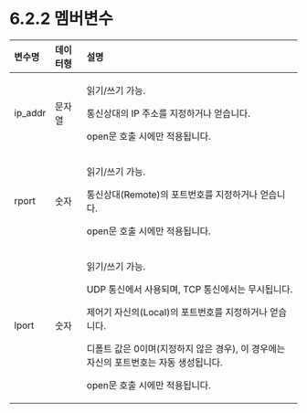 ﻿# 6.2.2 멤버변수

<table>
  <thead>
    <tr>
      <th style="text-align:left">변수명</th>
      <th style="text-align:left">데이터형</th>
      <th style="text-align:left">설명</th>
    </tr>
  </thead>
  <tbody>
    <tr>
      <td style="text-align:left">ip_addr</td>
      <td style="text-align:left">문자열</td>
      <td style="text-align:left">
        <p>읽기/쓰기 가능.
          <br />
        </p>
        <p>통신상대의 IP 주소를 지정하거나
          얻습니다.
          <br />
        </p>
        <p>open문 호출 시에만 적용됩니다.
          <br
          />
        </p>
      </td>
    </tr>
    <tr>
      <td style="text-align:left">rport</td>
      <td style="text-align:left">숫자</td>
      <td style="text-align:left">
        <p>읽기/쓰기 가능.
          <br />
        </p>
        <p>통신상대(Remote)의 포트번호를
          지정하거나 얻습니다.
          <br
          />
        </p>
        <p>open문 호출 시에만 적용됩니다.
          <br
          />
        </p>
      </td>
    </tr>
    <tr>
      <td style="text-align:left">lport</td>
      <td style="text-align:left">숫자</td>
      <td style="text-align:left">
        <p>읽기/쓰기 가능.
          <br />
        </p>
        <p>UDP 통신에서 사용되며,
          TCP 통신에서는 무시됩니다.
          <br
          />
        </p>
        <p>제어기 자신의(Local)의 포트번호를
          지정하거나 얻습니다.
          <br
          />
        </p>
        <p>디폴트 값은 0이며(지정하지
          않은 경우), 이 경우에는
          자신의 포트번호는 자동
          생성됩니다.
          <br />
        </p>
        <p>open문 호출 시에만 적용됩니다.
          <br
          />
        </p>
      </td>
    </tr>
  </tbody>
</table>

